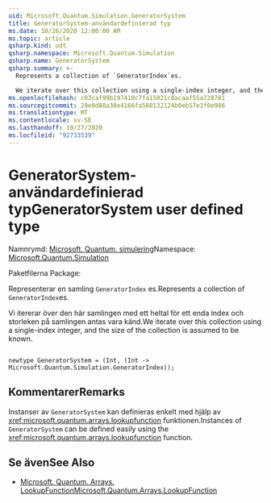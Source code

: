 ```yaml
---
uid: Microsoft.Quantum.Simulation.GeneratorSystem
title: GeneratorSystem-användardefinierad typ
ms.date: 10/26/2020 12:00:00 AM
ms.topic: article
qsharp.kind: udt
qsharp.namespace: Microsoft.Quantum.Simulation
qsharp.name: GeneratorSystem
qsharp.summary: >-
  Represents a collection of `GeneratorIndex`es.

  We iterate over this collection using a single-index integer, and the size of the collection is assumed to be known.
ms.openlocfilehash: c03caf99b197410c7fa15021c8acaaf55a728781
ms.sourcegitcommit: 29e0d88a30e4166fa580132124b0eb57e1f0e986
ms.translationtype: MT
ms.contentlocale: sv-SE
ms.lasthandoff: 10/27/2020
ms.locfileid: "92733539"
---
```

# <a name="generatorsystem-user-defined-type"></a><span data-ttu-id="49541-102">GeneratorSystem-användardefinierad typ</span><span class="sxs-lookup"><span data-stu-id="49541-102">GeneratorSystem user defined type</span></span>

<span data-ttu-id="49541-103">Namnrymd: [Microsoft. Quantum. simulering](xref:Microsoft.Quantum.Simulation)</span><span class="sxs-lookup"><span data-stu-id="49541-103">Namespace: [Microsoft.Quantum.Simulation](xref:Microsoft.Quantum.Simulation)</span></span>

<span data-ttu-id="49541-104">Paketfilerna [](https://nuget.org/packages/)</span><span class="sxs-lookup"><span data-stu-id="49541-104">Package: [](https://nuget.org/packages/)</span></span>


<span data-ttu-id="49541-105">Representerar en samling `GeneratorIndex` es.</span><span class="sxs-lookup"><span data-stu-id="49541-105">Represents a collection of `GeneratorIndex`es.</span></span>

<span data-ttu-id="49541-106">Vi itererar över den här samlingen med ett heltal för ett enda index och storleken på samlingen antas vara känd.</span><span class="sxs-lookup"><span data-stu-id="49541-106">We iterate over this collection using a single-index integer, and the size of the collection is assumed to be known.</span></span>

```qsharp

newtype GeneratorSystem = (Int, (Int -> Microsoft.Quantum.Simulation.GeneratorIndex));
```



## <a name="remarks"></a><span data-ttu-id="49541-107">Kommentarer</span><span class="sxs-lookup"><span data-stu-id="49541-107">Remarks</span></span>

<span data-ttu-id="49541-108">Instanser av `GeneratorSystem` kan definieras enkelt med hjälp av <xref:microsoft.quantum.arrays.lookupfunction> funktionen.</span><span class="sxs-lookup"><span data-stu-id="49541-108">Instances of `GeneratorSystem` can be defined easily using the <xref:microsoft.quantum.arrays.lookupfunction> function.</span></span>

## <a name="see-also"></a><span data-ttu-id="49541-109">Se även</span><span class="sxs-lookup"><span data-stu-id="49541-109">See Also</span></span>

- [<span data-ttu-id="49541-110">Microsoft. Quantum. Arrays. LookupFunction</span><span class="sxs-lookup"><span data-stu-id="49541-110">Microsoft.Quantum.Arrays.LookupFunction</span></span>](xref:Microsoft.Quantum.Arrays.LookupFunction)